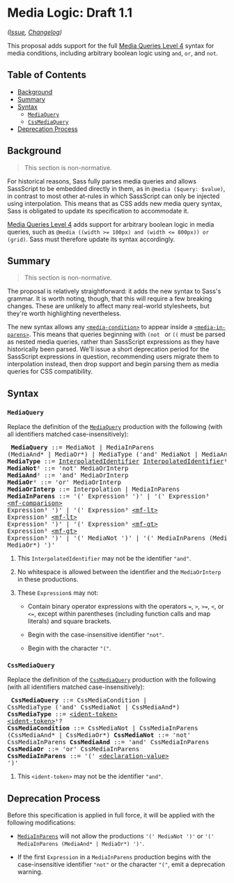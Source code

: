 # Media Logic: Draft 1.1

*([Issue](https://github.com/sass/sass/issues/2538), [Changelog](media-logic.changes.md))*

This proposal adds support for the full [Media Queries Level 4] syntax for media
conditions, including arbitrary boolean logic using `and`, `or`, and `not`.

[Media Queries Level 4]: https://www.w3.org/TR/mediaqueries-4/#media-conditions

## Table of Contents

* [Background](#background)
* [Summary](#summary)
* [Syntax](#syntax)
  * [`MediaQuery`](#mediaquery)
  * [`CssMediaQuery`](#cssmediaquery)
* [Deprecation Process](#deprecation-process)

## Background

> This section is non-normative.

For historical reasons, Sass fully parses media queries and allows SassScript to
be embedded directly in them, as in `@media ($query: $value)`, in contrast to
most other at-rules in which SassScript can only be injected using
interpolation. This means that as CSS adds new media query syntax, Sass is
obligated to update its specification to accommodate it.

[Media Queries Level 4] adds support for arbitrary boolean logic in media
queries, such as `@media ((width >= 100px) and (width <= 800px)) or (grid)`.
Sass must therefore update its syntax accordingly.

## Summary

> This section is non-normative.

The proposal is relatively straightforward: it adds the new syntax to Sass's
grammar. It is worth noting, though, that this will require a few breaking
changes. These are unlikely to affect many real-world stylesheets, but they're
worth highlighting nevertheless.

The new syntax allows any [`<media-condition>`] to appear inside a
[`<media-in-parens>`]. This means that queries beginning with `(not ` or `((`
must be parsed as nested media queries, rather than SassScript expressions as
they have historically been parsed. We'll issue a short deprecation period for
the SassScript expressions in question, recommending users migrate them to
interpolation instead, then drop support and begin parsing them as media queries
for CSS compatibility.

[`<media-condition>`]: https://drafts.csswg.org/mediaqueries-4/#typedef-media-condition
[`<media-in-parens>`]: https://drafts.csswg.org/mediaqueries-4/#typedef-media-in-parens

## Syntax

### `MediaQuery`

Replace the definition of the [`MediaQuery`] production with the following (with
all identifiers matched case-insensitively):

[`MediaQuery`]: ../spec/at-rules/media.md#sass

<x><pre>
**MediaQuery**     ::= MediaNot
&#32;                | MediaInParens (MediaAnd* | MediaOr*)
&#32;                | MediaType ('and' MediaNot | MediaAnd*)
**MediaType**      ::= [InterpolatedIdentifier] [InterpolatedIdentifier]¹?
**MediaNot**²      ::= 'not' MediaOrInterp
**MediaAnd**²      ::= 'and' MediaOrInterp
**MediaOr**²       ::= 'or' MediaOrInterp
**MediaOrInterp**  ::= Interpolation | MediaInParens
**MediaInParens**  ::= '(' Expression³ ')'
&#32;                | '(' Expression³ [\<mf-comparison>] Expression³ ')'
&#32;                | '(' Expression³ [\<mf-lt>] Expression³ [\<mf-lt>] Expression³ ')'
&#32;                | '(' Expression³ [\<mf-gt>] Expression³ [\<mf-gt>] Expression³ ')'
&#32;                | '(' MediaNot ')'
&#32;                | '(' MediaInParens (MediaAnd* | MediaOr*) ')'
</pre></x>

[InterpolatedIdentifier]: ../syntax.md#interpolatedidentifier
[\<mf-comparison>]: https://drafts.csswg.org/mediaqueries-4/#typedef-mf-comparison
[\<mf-lt>]: https://drafts.csswg.org/mediaqueries-4/#typedef-mf-lt
[\<mf-gt>]: https://drafts.csswg.org/mediaqueries-4/#typedef-mf-gt

1. This `InterpolatedIdentifier` may not be the identifier `"and"`.

2. No whitespace is allowed between the identifier and the `MediaOrInterp` in
   these productions.

3. These `Expression`s may not:

   * Contain binary operator expressions with the operators `=`, `>`, `>=`, `<`,
     or `<=`, except within parentheses (including function calls and map
     literals) and square brackets.

   * Begin with the case-insensitive identifier `"not"`.

   * Begin with the character `"("`.

### `CssMediaQuery`

Replace the definition of the [`CssMediaQuery`] production with the following (with
all identifiers matched case-insensitively):

[`CssMediaQuery`]: ../spec/at-rules/media.md#css

<x><pre>
**CssMediaQuery**     ::= CssMediaCondition
&#32;                   | CssMediaType ('and' CssMediaNot | CssMediaAnd*)
**CssMediaType**      ::= [\<ident-token>] [\<ident-token>]¹?
**CssMediaCondition** ::= CssMediaNot | CssMediaInParens (CssMediaAnd* | CssMediaOr*)
**CssMediaNot**       ::= 'not' CssMediaInParens
**CssMediaAnd**       ::= 'and' CssMediaInParens
**CssMediaOr**        ::= 'or' CssMediaInParens
**CssMediaInParens**  ::= '(' [\<declaration-value>] ')'
</pre></x>

[\<ident-token>]: https://drafts.csswg.org/css-syntax-3/#ident-token-diagram
[\<declaration-value>]: https://drafts.csswg.org/css-syntax-3/#typedef-declaration-value

1. This `<ident-token>` may not be the identifier `"and"`.

## Deprecation Process

Before this specification is applied in full force, it will be applied with the
following modifications:

* [`MediaInParens`](#mediaquery) will not allow the productions `'(' MediaNot
  ')'` or `'(' MediaInParens (MediaAnd* | MediaOr*) ')'`.

* If the first `Expression` in a `MediaInParens` production begins with the
  case-insensitive identifier `"not"` or the character `"("`, emit a deprecation
  warning.
